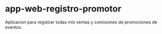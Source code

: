 # app-web-registro-promotor
Aplicacion para registrar todas mis ventas y comisiones de promociones de eventos.
